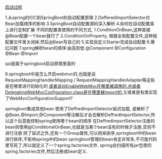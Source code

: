 [启动过程](https://mp.weixin.qq.com/s?__biz=MzUwOTk1MTE5NQ==&mid=2247483664&idx=1&sn=4c384c9f1f49c9a3e4a481bceeba012b&chksm=f90b2ca4ce7ca5b2c1762e526c8bd0f34fd387552e182f3fa480386ad57e1cf3980d189e8b3d&token=302932053&lang=zh_CN&scene=21#wechat_redirect)

1.从spring的IOC到SpringBoot的自动配置原理
2.DefferedImportSelector对Bean加载顺序的影响
3.SpringBoot自动配置源码深入解析
4.如何在自动配置类上进行定制扩展
    不同的配置类使用的不同方式,
        1.ConditionOnBean,这种直接@Bean配置一个bean就行了
        2.ConditionOnProperty, 根据全局配置文件,这种就配置文件里关闭掉,然后@Bean写自己的
5.实现自定义Starter完成自动配置
6.爆红问题
7.spring解析bean的顺序:由高到低
    @Component
    @Configuration
    @Bean
    @Import
    

spi是属于springboot启动原理里面的

8.springboot中是怎么开启webmvc的,也就是说RequestMappingHandlerMapping / RequestMappingHandlerAdapter等这些是在哪里进行初始化的
  或者说@EnableWebMvc在哪里被调用的.亦或者DelegatingWebMvcConfiguration.class是在哪里被import的,又或者是有类实现了WebMvcConfigurationSupport?
  

springboot集成其他bean 使用了DeffredImportSelector延迟加载, 是解析了@Bean,@Import,@Component等注解后才会去解析DeffredImportSelector,所以这个玩意能控制spring使用哪个bean的顺序
  在DeffredImportSelector注册的bean则使用@ConditionalOnBean,也就是当某个bean没有的时候才注册,否则不进行注册
  除了延迟之外,还有一个Group属性,可以用来排序,springboot中的bean进行排序,不影响spring中的bean
  springboot管理的bean肯定非常多,不可能代码里写死了,所以就定义了一个spring.factories文件.
   spring会扫描所有jar包里的spring.factories文件,然后注册成bean定义.













